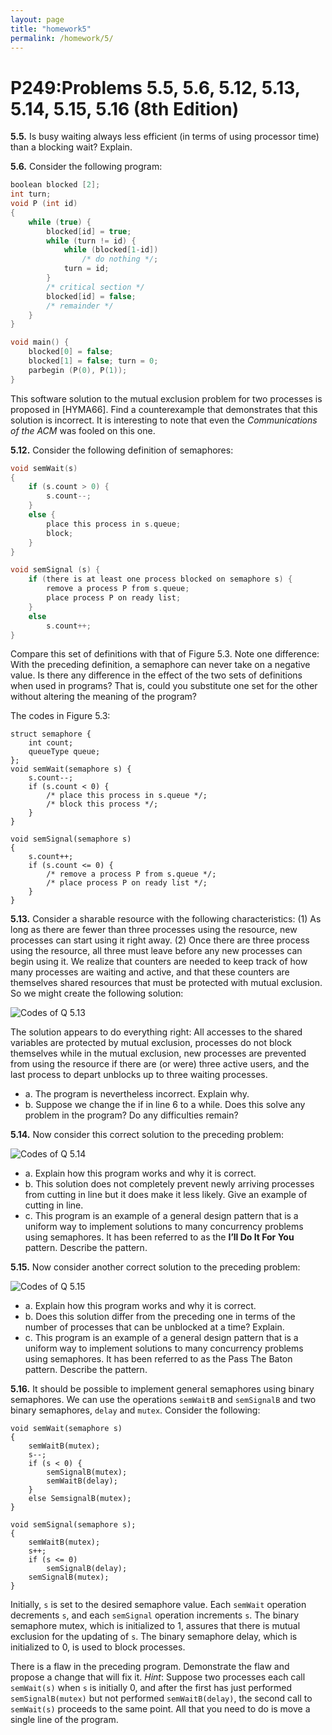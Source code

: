 ```yaml
---
layout: page
title: "homework5"
permalink: /homework/5/
---
```


# P249:Problems 5.5, 5.6, 5.12, 5.13, 5.14, 5.15, 5.16 (8th Edition)

**5.5.** Is busy waiting always less efficient (in terms of using processor time) than a blocking wait? Explain.

**5.6.** Consider the following program:

``` c
boolean blocked [2]; 
int turn;
void P (int id)
{
	while (true) { 
		blocked[id] = true; 
		while (turn != id) {
			while (blocked[1-id]) 
				/* do nothing */;
			turn = id; 
		}
		/* critical section */
		blocked[id] = false;
		/* remainder */
	} 
}

void main() {
	blocked[0] = false; 
	blocked[1] = false; turn = 0;
	parbegin (P(0), P(1));
}
```

This software solution to the mutual exclusion problem for two processes is proposed in [HYMA66]. Find a counterexample that demonstrates that this solution is incorrect. It is interesting to note that even the *Communications of the ACM* was fooled on this one.

**5.12.** Consider the following definition of semaphores:

``` c
void semWait(s)
{
	if (s.count > 0) { 
		s.count--;
	}
	else {
		place this process in s.queue;
		block; 
	}
}

void semSignal (s) {
	if (there is at least one process blocked on semaphore s) {
		remove a process P from s.queue;
		place process P on ready list;
	}
	else
		s.count++;
}

```
Compare this set of definitions with that of Figure 5.3. Note one difference: With the preceding definition, a semaphore can never take on a negative value. Is there any difference in the effect of the two sets of definitions when used in programs? That is, could you substitute one set for the other without altering the meaning of the program?

The codes in Figure 5.3:

```
struct semaphore { 
	int count;
	queueType queue; 
};
void semWait(semaphore s) {
	s.count--;
	if (s.count < 0) {
		/* place this process in s.queue */;
		/* block this process */; 
	}
}

void semSignal(semaphore s)
{
	s.count++;
	if (s.count <= 0) {
		/* remove a process P from s.queue */;
		/* place process P on ready list */;
	}
}
```

**5.13.** Consider a sharable resource with the following characteristics: (1) As long as there are fewer than three processes using the resource, new processes can start using it right away. (2) Once there are three process using the resource, all three must leave before any new processes can begin using it. We realize that counters are needed to keep track of how many processes are waiting and active, and that these counters are themselves shared resources that must be protected with mutual exclusion. So we might create the following solution:

![Codes of Q 5.13](https://s2.loli.net/2022/10/20/VPAocqe2jCkwH97.png)

The solution appears to do everything right: All accesses to the shared variables are protected by mutual exclusion, processes do not block themselves while in the mutual exclusion, new processes are prevented from using the resource if there are (or were) three active users, and the last process to depart unblocks up to three waiting processes.
- a. The program is nevertheless incorrect. Explain why.
- b. Suppose we change the if in line 6 to a while. Does this solve any problem in the program? Do any difficulties remain?


**5.14.** Now consider this correct solution to the preceding problem:

![Codes of Q 5.14](https://s2.loli.net/2022/10/20/MmoZiKpeIRukChj.png)

- a. Explain how this program works and why it is correct. 
- b. This solution does not completely prevent newly arriving processes from cutting in line but it does make it less likely. Give an example of cutting in line.
- c. This program is an example of a general design pattern that is a uniform way to implement solutions to many concurrency problems using semaphores. It has been referred to as the **I’ll Do It For You** pattern. Describe the pattern.

**5.15.** Now consider another correct solution to the preceding problem:

![Codes of Q 5.15](https://s2.loli.net/2022/10/20/uMYfIhqEDaJnomL.png)

- a. Explain how this program works and why it is correct.
- b. Does this solution differ from the preceding one in terms of the number of processes that can be unblocked at a time? Explain.
- c. This program is an example of a general design pattern that is a uniform way to implement solutions to many concurrency problems using semaphores. It has been referred to as the Pass The Baton pattern. Describe the pattern.

**5.16.** It should be possible to implement general semaphores using binary semaphores. We can use the operations `semWaitB` and `semSignalB` and two binary semaphores, `delay` and `mutex`. Consider the following:

```
void semWait(semaphore s) 
{
	semWaitB(mutex); 
	s--;
	if (s < 0) {
		semSignalB(mutex);
		semWaitB(delay);
	}
	else SemsignalB(mutex);
}

void semSignal(semaphore s); 
{
	semWaitB(mutex);
	s++;
	if (s <= 0)
		semSignalB(delay);
	semSignalB(mutex);
}
```

Initially, `s` is set to the desired semaphore value. Each `semWait` operation decrements `s`, and each `semSignal` operation increments `s`. The binary semaphore mutex, which is initialized to 1, assures that there is mutual exclusion for the updating of `s`. The binary semaphore delay, which is initialized to 0, is used to block processes.

There is a flaw in the preceding program. Demonstrate the flaw and propose a change that will fix it. *Hint*: Suppose two processes each call `semWait(s)` when `s` is initially 0, and after the first has just performed `semSignalB(mutex)` but not performed `semWaitB(delay)`, the second call to `semWait(s)` proceeds to the same point. All that you need to do is move a single line of the program.
